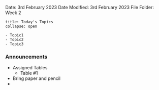 Date: 3rd February 2023
Date Modified: 3rd February 2023
File Folder: Week 2

```ad-abstract
title: Today's Topics
collapse: open

- Topic1
- Topic2
- Topic3

```


### Announcements


- Assigned Tables
	- Table #1
- Bring paper and pencil
- 